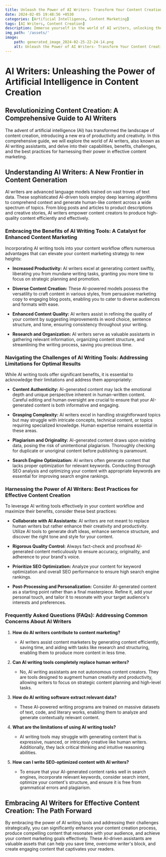 ```yaml
---
title: Unleash the Power of AI Writers- Transform Your Content Creation Process
date: 2024-02-05 19:48:56 +0530
categories: [Artificial Intelligence, Content Marketing]
tags: [AI Writers, Content Creation]
description: Immerse yourself in the world of AI writers, unlocking the potential of artificial intelligence to revolutionize your content creation. Discover how these AI writing assistants transform productivity, enhance content quality, and pave the way for effective content marketing.
img_path: '/assets/'
image:
    path: generated_image_2024-02-25-22-24-14.png
    alt: Unleash the Power of AI Writers- Transform Your Content Creation Process
---
```


# AI Writers: Unleashing the Power of Artificial Intelligence in Content Creation

## Revolutionizing Content Creation: A Comprehensive Guide to AI Writers

The advent of artificial intelligence (AI) has transformed the landscape of content creation, introducing a new era of productivity and creativity. In this comprehensive guide, we will explore the world of AI writers, also known as AI writing assistants, and delve into their capabilities, benefits, challenges, and the best practices for harnessing their power in effective content marketing.

## Understanding AI Writers: A New Frontier in Content Generation

AI writers are advanced language models trained on vast troves of text data. These sophisticated AI-driven tools employ deep learning algorithms to comprehend context and generate human-like content across a wide spectrum of topics. From blog posts and articles to product descriptions and creative stories, AI writers empower content creators to produce high-quality content efficiently and effectively.

### Embracing the Benefits of AI Writing Tools: A Catalyst for Enhanced Content Marketing

Incorporating AI writing tools into your content workflow offers numerous advantages that can elevate your content marketing strategy to new heights:

- **Increased Productivity:** AI writers excel at generating content swiftly, liberating you from mundane writing tasks, granting you more time to focus on strategic planning and promotion.

- **Diverse Content Creation:** These AI-powered models possess the versatility to craft content in various styles, from persuasive marketing copy to engaging blog posts, enabling you to cater to diverse audiences and formats with ease.

- **Enhanced Content Quality:** AI writers assist in refining the quality of your content by suggesting improvements in word choice, sentence structure, and tone, ensuring consistency throughout your writing.

- **Research and Organization:** AI writers serve as valuable assistants in gathering relevant information, organizing content structure, and streamlining the writing process, saving you precious time.

### Navigating the Challenges of AI Writing Tools: Addressing Limitations for Optimal Results

While AI writing tools offer significant benefits, it is essential to acknowledge their limitations and address them appropriately:

- **Content Authenticity:** AI-generated content may lack the emotional depth and unique perspective inherent in human-written content. Careful editing and human oversight are crucial to ensure that your AI-generated content is both informative and engaging.

- **Grasping Complexity:** AI writers excel in handling straightforward topics but may struggle with intricate concepts, technical content, or topics requiring specialized knowledge. Human expertise remains essential in these areas.

- **Plagiarism and Originality:** AI-generated content draws upon existing data, posing the risk of unintentional plagiarism. Thoroughly checking for duplicate or unoriginal content before publishing is paramount.

- **Search Engine Optimization:** AI writers often generate content that lacks proper optimization for relevant keywords. Conducting thorough SEO analysis and optimizing your content with appropriate keywords are essential for improving search engine rankings.

### Harnessing the Power of AI Writers: Best Practices for Effective Content Creation

To leverage AI writing tools effectively in your content workflow and maximize their benefits, consider these best practices:

- **Collaborate with AI Assistants:** AI writers are not meant to replace human writers but rather enhance their creativity and productivity. Utilize AI tools to generate draft ideas, enhance sentence structure, and discover the right tone and style for your content.

- **Rigorous Quality Control:** Always fact-check and proofread AI-generated content meticulously to ensure accuracy, originality, and adherence to your brand's voice.

- **Prioritize SEO Optimization:** Analyze your content for keyword optimization and overall SEO performance to ensure high search engine rankings.

- **Post-Processing and Personalization:** Consider AI-generated content as a starting point rather than a final masterpiece. Refine it, add your personal touch, and tailor it to resonate with your target audience's interests and preferences.

### Frequently Asked Questions (FAQs): Addressing Common Concerns About AI Writers

1. **How do AI writers contribute to content marketing?**

   - AI writers assist content marketers by generating content efficiently, saving time, and aiding with tasks like research and structuring, enabling them to produce more content in less time.

2. **Can AI writing tools completely replace human writers?**

   - No, AI writing assistants are not autonomous content creators. They are tools designed to augment human creativity and productivity, allowing writers to focus on strategic content planning and high-level tasks.

3. **How do AI writing software extract relevant data?**

   - These AI-powered writing programs are trained on massive datasets of text, code, and literary works, enabling them to analyze and generate contextually relevant content.

4. **What are the limitations of using AI writing tools?**

   - AI writing tools may struggle with generating content that is expressive, nuanced, or intricately creative like human writers. Additionally, they lack critical thinking and intuitive reasoning abilities.

5. **How can I write SEO-optimized content with AI writers?**

   - To ensure that your AI-generated content ranks well in search engines, incorporate relevant keywords, consider search intent, optimize your content's structure, and ensure it is free from grammatical errors and plagiarism.

## Embracing AI Writers for Effective Content Creation: The Path Forward

By embracing the power of AI writing tools and addressing their challenges strategically, you can significantly enhance your content creation process, produce compelling content that resonates with your audience, and achieve your content marketing goals effectively. These AI-driven assistants are valuable assets that can help you save time, overcome writer's block, and create engaging content that captivates your readers.